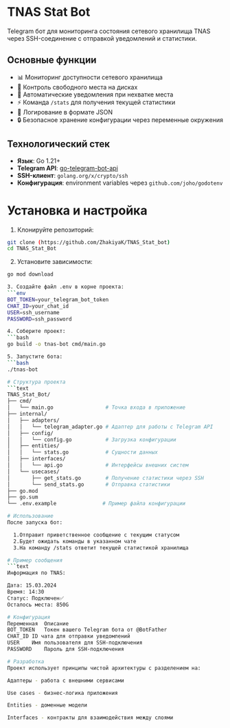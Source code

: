 # TNAS Stat Bot

Telegram бот для мониторинга состояния сетевого хранилища TNAS через SSH-соединение с отправкой уведомлений и статистики.

## Основные функции

- 📊 Мониторинг доступности сетевого хранилища
- 💾 Контроль свободного места на дисках
- 🔔 Автоматические уведомления при нехватке места
- ⚡ Команда `/stats` для получения текущей статистики
- 📝 Логирование в формате JSON
- 🔒 Безопасное хранение конфигурации через переменные окружения

## Технологический стек

- **Язык**: Go 1.21+
- **Telegram API**: [go-telegram-bot-api](https://github.com/go-telegram-bot-api/telegram-bot-api)
- **SSH-клиент**: `golang.org/x/crypto/ssh`
- **Конфигурация**: environment variables через `github.com/joho/godotenv`

# Установка и настройка

1. Клонируйте репозиторий:
```bash
git clone (https://github.com/ZhakiyaK/TNAS_Stat_bot)
cd TNAS_Stat_Bot
```

2. Установите зависимости:
```bash
go mod download

3. Создайте файл .env в корне проекта:
```env
BOT_TOKEN=your_telegram_bot_token
CHAT_ID=your_chat_id
USER=ssh_username
PASSWORD=ssh_password

4. Соберите проект:
```bash
go build -o tnas-bot cmd/main.go

5. Запустите бота:
```bash
./tnas-bot

# Структура проекта
```text
TNAS_Stat_Bot/
├── cmd/
│   └── main.go                 # Точка входа в приложение
├── internal/
│   ├── adapters/
│   │   └── telegram_adapter.go # Адаптер для работы с Telegram API
│   ├── config/
│   │   └── config.go           # Загрузка конфигурации
│   ├── entities/
│   │   └── stats.go            # Сущности данных
│   ├── interfaces/
│   │   └── api.go              # Интерфейсы внешних систем
│   └── usecases/
│       ├── get_stats.go        # Получение статистики через SSH
│       └── send_stats.go       # Отправка статистики
├── go.mod
├── go.sum
└── .env.example               # Пример файла конфигурации

# Использование
После запуска бот:

  1.Отправит приветственное сообщение с текущим статусом
  2.Будет ожидать команды в указанном чате
  3.На команду /stats ответит текущей статистикой хранилища

# Пример сообщения
```text
Информация по TNAS:

Дата: 15.03.2024
Время: 14:30
Статус: Подключен✅
Осталось места: 850G

# Конфигурация
Переменная	Описание
BOT_TOKEN	Токен вашего Telegram бота от @BotFather
CHAT_ID	ID чата для отправки уведомлений
USER	Имя пользователя для SSH-подключения
PASSWORD	Пароль для SSH-подключения

# Разработка
Проект использует принципы чистой архитектуры с разделением на:

Адаптеры - работа с внешними сервисами

Use cases - бизнес-логика приложения

Entities - доменные модели

Interfaces - контракты для взаимодействия между слоями
